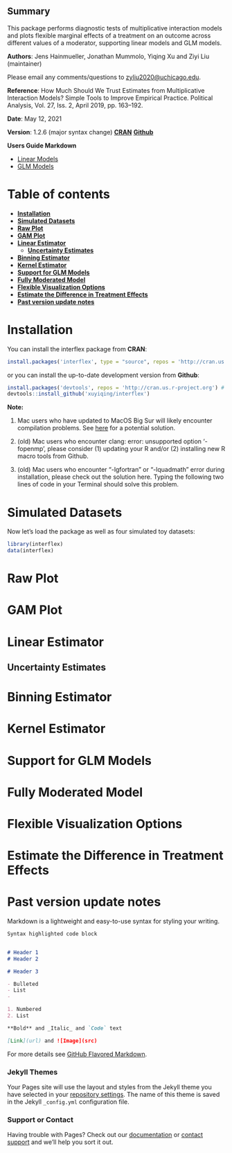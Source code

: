 ## Summary

This package performs diagnostic tests of multiplicative interaction models and plots flexible marginal effects of a treatment on an outcome across different values of a moderator, supporting linear models and GLM models.

**Authors**: Jens Hainmueller, Jonathan Mummolo, Yiqing Xu and Ziyi Liu (maintainer)

Please email any comments/questions to zyliu2020@uchicago.edu.

**Reference**: How Much Should We Trust Estimates from Multiplicative Interaction Models? Simple Tools to Improve Empirical Practice. Political Analysis, Vol. 27, Iss. 2, April 2019, pp. 163–192.

**Date**: May 12, 2021

**Version**: 1.2.6 (major syntax change) [**CRAN**](https://cran.r-project.org/web/packages/interflex/index.html) [**Github**](https://github.com/xuyiqing/interflex)

**Users Guide Markdown**
- [Linear Models](http://yiqingxu.org/software/interaction/RGuide.html)
- [GLM Models](http://yiqingxu.org/software/interaction/RGuide_glm.html)

# Table of contents

- [**Installation**](#Installation)
- [**Simulated Datasets**](#Simulated-Datasets)
- [**Raw Plot**](#Raw-Plot)
- [**GAM Plot**](#GAM-Plot)
- [**Linear Estimator**](#Linear-Estimator)
  - [**Uncertainty Estimates**](#Uncertainty-Estimates)
- [**Binning Estimator**](#Binning-Estimator)
- [**Kernel Estimator**](#Kernel-Estimator)
- [**Support for GLM Models**](#Support-for-GLM-Models)
- [**Fully Moderated Model**](#Fully-Moderated-Model)
- [**Flexible Visualization Options**](#Flexible-Visualization-Options)
- [**Estimate the Difference in Treatment Effects**](#Estimate-the-Difference-in-Treatment-Effects)
- [**Past version update notes**](#Past-version-update-notes)

# Installation

You can install the interflex package from **CRAN**:
```r
install.packages('interflex', type = "source", repos = 'http://cran.us.r-project.org') 
```
or you can install the up-to-date development version from **Github**:
```r
install.packages('devtools', repos = 'http://cran.us.r-project.org') # if not already installed
devtools::install_github('xuyiqing/interflex')
```

**Note:**

1. Mac users who have updated to MacOS Big Sur will likely encounter compilation problems. See [here](http://yiqingxu.org/public/BigSurError.pdf) for a potential solution.

2. (old) Mac users who encounter clang: error: unsupported option ‘-fopenmp’, please consider (1) updating your R and/or (2) installing new R macro tools from Github.

3. (old) Mac users who encounter “-lgfortran” or “-lquadmath” error during installation, please check out the solution here. Typing the following two lines of code in your Terminal should solve this problem.

# Simulated Datasets

Now let’s load the package as well as four simulated toy datasets:
```r
library(interflex)
data(interflex)
```

# Raw Plot

# GAM Plot

# Linear Estimator

## Uncertainty Estimates

# Binning Estimator

# Kernel Estimator

# Support for GLM Models

# Fully Moderated Model

# Flexible Visualization Options

# Estimate the Difference in Treatment Effects

# Past version update notes


Markdown is a lightweight and easy-to-use syntax for styling your writing.


```markdown
Syntax highlighted code block


# Header 1
# Header 2 

# Header 3

- Bulleted
- List
- 

1. Numbered
2. List

**Bold** and _Italic_ and `Code` text

[Link](url) and ![Image](src)
```

For more details see [GitHub Flavored Markdown](https://guides.github.com/features/mastering-markdown/).

### Jekyll Themes

Your Pages site will use the layout and styles from the Jekyll theme you have selected in your [repository settings](https://github.com/lzy318/interflex_page/settings/pages). The name of this theme is saved in the Jekyll `_config.yml` configuration file.

### Support or Contact

Having trouble with Pages? Check out our [documentation](https://docs.github.com/categories/github-pages-basics/) or [contact support](https://support.github.com/contact) and we’ll help you sort it out.

